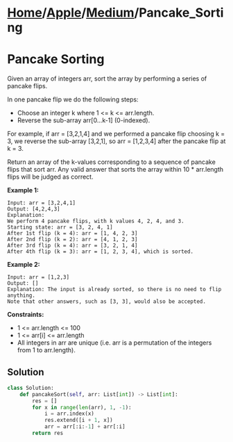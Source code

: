 # [Home](./../..)/[Apple](./..)/[Medium](./)/Pancake_Sorting
<h1>Pancake Sorting</h1>

<p>
Given an array of integers arr, sort the array by performing a series of pancake flips.

In one pancake flip we do the following steps:
</p>

- Choose an integer k where 1 <= k <= arr.length.
- Reverse the sub-array arr[0...k-1] (0-indexed).

<p>
For example, if arr = [3,2,1,4] and we performed a pancake flip choosing k = 3, we reverse the sub-array [3,2,1], so arr = [1,2,3,4] after the pancake flip at k = 3.
</p>
<p>
Return an array of the k-values corresponding to a sequence of pancake flips that sort arr. Any valid answer that sorts the array within 10 * arr.length flips will be judged as correct.
</p>

<b>Example 1:</b>

    Input: arr = [3,2,4,1]
    Output: [4,2,4,3]
    Explanation: 
    We perform 4 pancake flips, with k values 4, 2, 4, and 3.
    Starting state: arr = [3, 2, 4, 1]
    After 1st flip (k = 4): arr = [1, 4, 2, 3]
    After 2nd flip (k = 2): arr = [4, 1, 2, 3]
    After 3rd flip (k = 4): arr = [3, 2, 1, 4]
    After 4th flip (k = 3): arr = [1, 2, 3, 4], which is sorted.
    
<b>Example 2:</b>

    Input: arr = [1,2,3]
    Output: []
    Explanation: The input is already sorted, so there is no need to flip anything.
    Note that other answers, such as [3, 3], would also be accepted.
    
<b>Constraints:</b>

- 1 <= arr.length <= 100
- 1 <= arr[i] <= arr.length
- All integers in arr are unique (i.e. arr is a permutation of the integers from 1 to arr.length).

<h2>Solution</h2>

```python
class Solution:
    def pancakeSort(self, arr: List[int]) -> List[int]:
        res = []
        for x in range(len(arr), 1, -1):
            i = arr.index(x)
            res.extend([i + 1, x])
            arr = arr[:i:-1] + arr[:i]
        return res
```
